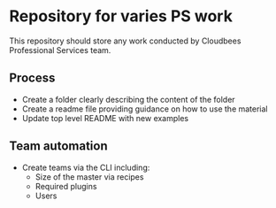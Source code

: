 # Repository for varies PS work
 This repository should store any work conducted by Cloudbees Professional Services team.
 
 ## Process
  * Create a folder clearly describing the content of the folder
  * Create a readme file providing guidance on how to use the material
  * Update top level README with new examples
  
  
  ## Team automation
  * Create teams via the CLI including:
    * Size of the master via recipes
    * Required plugins
    * Users
  
